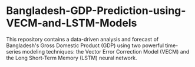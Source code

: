 # Bangladesh-GDP-Prediction-using-VECM-and-LSTM-Models
This repository contains a data-driven analysis and forecast of Bangladesh's Gross Domestic Product (GDP) using two powerful time-series modeling techniques: the Vector Error Correction Model (VECM) and the Long Short-Term Memory (LSTM) neural network.
